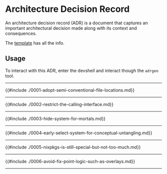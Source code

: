 # Architecture Decision Record

An architecture decision record (ADR) is a document that captures an
important architectural decision made along with its context and consequences.

The [template][template] has all the info.

[template]: template.md

## Usage

To interact with this ADR, enter the devshell and interact though the `adrgen` tool.

---

{{#include ./0001-adopt-semi-conventional-file-locations.md}}

---

{{#include ./0002-restrict-the-calling-interface.md}}

---

{{#include ./0003-hide-system-for-mortals.md}}

---

{{#include ./0004-early-select-system-for-conceptual-untangling.md}}

---

{{#include ./0005-nixpkgs-is-still-special-but-not-too-much.md}}

---

{{#include ./0006-avoid-fix-point-logic-such-as-overlays.md}}

---
